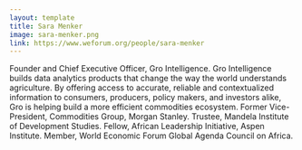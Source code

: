 ```yaml
---
layout: template
title: Sara Menker
image: sara-menker.png
link: https://www.weforum.org/people/sara-menker
---
```


Founder and Chief Executive Officer, Gro Intelligence. Gro Intelligence builds data analytics products that change the way the world understands agriculture. By offering access to accurate, reliable and contextualized information to consumers, producers, policy makers, and investors alike, Gro is helping build a more efficient commodities ecosystem. Former Vice- President, Commodities Group, Morgan Stanley. Trustee, Mandela Institute of Development Studies. Fellow, African Leadership Initiative, Aspen Institute. Member, World Economic Forum Global Agenda Council on Africa.
